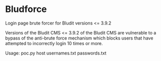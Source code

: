 # Bludforce
Login page brute forcer for Bludit versions &lt;= 3.9.2

Versions of the Bludit CMS <= 3.9.2 of the Bludit CMS are vulnerable to a bypass of the anti-brute force mechanism which blocks users that have attempted to incorrectly login 10 times or more. 

Usage: poc.py host usernames.txt passwords.txt
